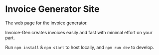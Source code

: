 # Invoice Generator Site

The web page for the invoice generator.

Invoice-Gen creates invoices easily and fast with minimal effort on your part.

Run ```npm install``` & ```npm start``` to host locally, and ```npm run dev``` to develop.

